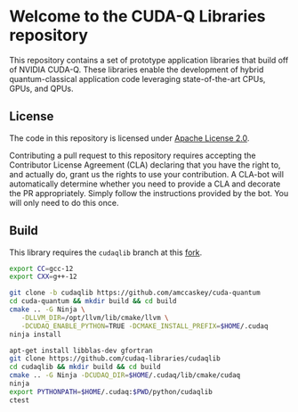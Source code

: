 # Welcome to the CUDA-Q Libraries repository

This repository contains a set of prototype application libraries that build off 
of NVIDIA CUDA-Q. These libraries enable the development of hybrid quantum-classical 
application code leveraging state-of-the-art CPUs, GPUs, and QPUs. 

## License

The code in this repository is licensed under [Apache License 2.0](./LICENSE).

Contributing a pull request to this repository requires accepting the
Contributor License Agreement (CLA) declaring that you have the right to, and
actually do, grant us the rights to use your contribution. A CLA-bot will
automatically determine whether you need to provide a CLA and decorate the PR
appropriately. Simply follow the instructions provided by the bot. You will only
need to do this once.

## Build 

This library requires the `cudaqlib` branch at this [fork](https://github.com/amccaskey/cuda-quantum). 

```bash 
export CC=gcc-12
export CXX=g++-12

git clone -b cudaqlib https://github.com/amccaskey/cuda-quantum 
cd cuda-quantum && mkdir build && cd build 
cmake .. -G Ninja \
   -DLLVM_DIR=/opt/llvm/lib/cmake/llvm \
   -DCUDAQ_ENABLE_PYTHON=TRUE -DCMAKE_INSTALL_PREFIX=$HOME/.cudaq 
ninja install 

apt-get install libblas-dev gfortran
git clone https://github.com/cudaq-libraries/cudaqlib
cd cudaqlib && mkdir build && cd build 
cmake .. -G Ninja -DCUDAQ_DIR=$HOME/.cudaq/lib/cmake/cudaq 
ninja 
export PYTHONPATH=$HOME/.cudaq:$PWD/python/cudaqlib
ctest 
```
